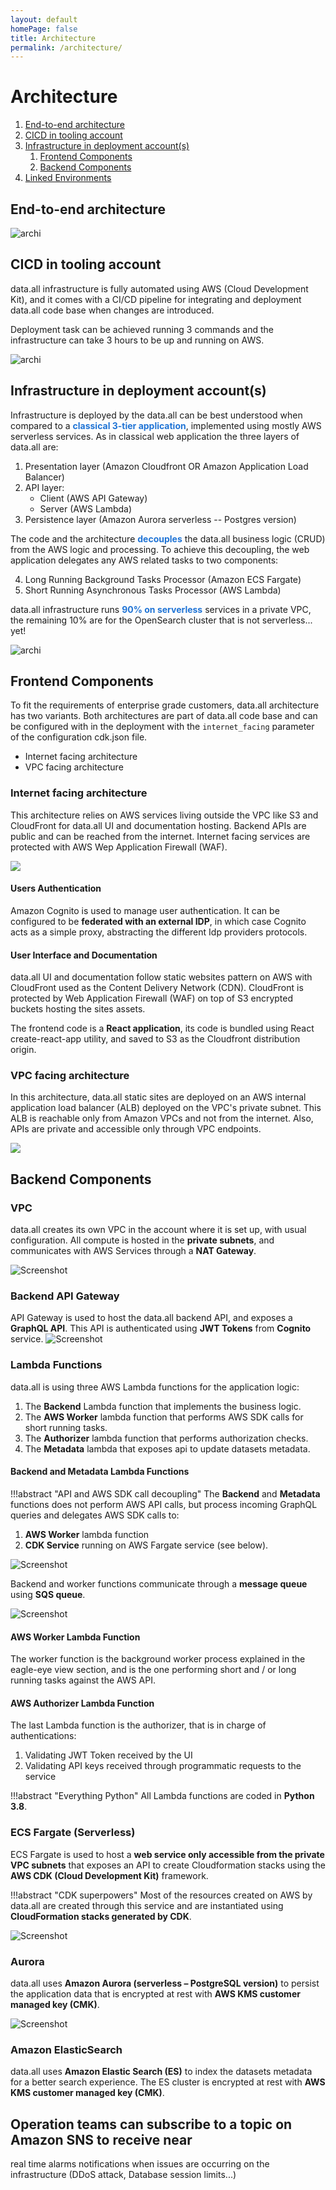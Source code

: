 ```yaml
---
layout: default
homePage: false
title: Architecture
permalink: /architecture/
---
```

# **Architecture**

1. [End-to-end architecture](#end)
2. [CICD in tooling account](#tooling)
3. [Infrastructure in deployment account(s)](#infrastructure)
   1. [Frontend Components](#frontend)
   2. [Backend Components](#backend)
4. [Linked Environments](#environment)

## End-to-end architecture <a name="end"></a>

![archi](img/architecture_complete.drawio.png#zoom#shadow)

## CICD in tooling account <a name="tooling"></a>

data.all infrastructure is fully automated using AWS (Cloud Development
Kit), and it comes with a CI/CD pipeline for integrating and deployment
data.all code base when changes are introduced.

Deployment task can be achieved running 3 commands and the
infrastructure can take 3 hours to be up and running on AWS.

![archi](img/architecture_tooling.drawio.png#zoom#shadow)

## Infrastructure in deployment account(s) <a name="infrastructure"></a>
Infrastructure is deployed by the 
data.all can be best understood when compared to a <span style="color:#2074d5">**classical 3-tier application**</span>,
implemented using mostly AWS serverless services.
As in classical web application the three layers of data.all are:

1. Presentation layer (Amazon Cloudfront OR Amazon Application Load Balancer)
2. API layer:
    - Client (AWS API Gateway)
    - Server (AWS Lambda)
3. Persistence layer (Amazon Aurora serverless -- Postgres version)

The code and the architecture <span style="color:#2074d5">**decouples**</span> the data.all business logic (CRUD)
from the AWS logic and processing. To achieve this decoupling, the web application delegates any AWS related tasks to two components:

4. Long Running Background Tasks Processor (Amazon ECS Fargate)
5. Short Running Asynchronous Tasks Processor (AWS Lambda)

data.all infrastructure runs <span style="color:#2074d5">**90% on serverless**</span> services in a private VPC, 
the remaining 10% are for the OpenSearch cluster that is not serverless... yet!

![archi](img/architecture_deployment.drawio.png#zoom#shadow)

## Frontend Components <a name="frontend"></a>

To fit the requirements of enterprise grade customers, data.all architecture has two variants. Both 
architectures are part of data.all code base and can be configured with in the deployment with the 
`internet_facing` parameter of the configuration cdk.json file.

- Internet facing architecture
- VPC facing architecture

### Internet facing architecture
This architecture relies on AWS services living outside the VPC like S3 and CloudFront for data.all UI and documentation hosting.
Backend APIs are public and can be reached from the internet. 
Internet facing services are protected with AWS Wep Application Firewall (WAF).

![](img/architecture_frontend_internet.drawio.png#zoom#shadow)

#### Users Authentication
Amazon Cognito is used to manage user authentication. It can be configured to be **federated with an external IDP**, in which case Cognito acts as a simple proxy,
abstracting the different Idp providers protocols.


#### User Interface and Documentation
data.all UI and documentation follow static websites pattern on AWS with CloudFront used as the 
Content Delivery Network (CDN).
CloudFront is protected  by Web Application Firewall (WAF) on top of S3 encrypted buckets hosting the sites assets.


The frontend code is a **React application**, its code is bundled using React 
create-react-app utility, and saved to S3 as the Cloudfront distribution origin.


### VPC facing architecture
In this architecture, data.all static sites are deployed on an AWS internal application load
balancer (ALB) deployed on the VPC's private subnet. This ALB is
reachable only from Amazon VPCs and not from the internet.
Also, APIs are private and accessible only through VPC endpoints.

![](img/architecture_frontend_vpc.drawio.png#zoom#shadow)


## Backend Components <a name="backend"></a>

### VPC

data.all creates its own VPC in the account where it is set up, with usual configuration.
All compute is hosted in the **private subnets**, and communicates with AWS Services through a **NAT Gateway**.

![Screenshot](img/architecture_vpc.drawio.png#zoom#shadow)

### Backend API Gateway
API Gateway is used to host the data.all backend API, and exposes a **GraphQL API**.
This API is authenticated using **JWT Tokens** from **Cognito** service.
![Screenshot](assets/apigw.png#zoom#shadow)


### Lambda Functions

data.all is using three AWS Lambda functions for the application logic:

1. The **Backend** Lambda function that implements the business logic.
2. The **AWS Worker** lambda function that performs AWS SDK calls for short running tasks.
3. The  **Authorizer** lambda function that performs authorization checks.
4. The  **Metadata** lambda that exposes api to update datasets metadata.

#### Backend and Metadata Lambda Functions

!!!abstract "API and AWS SDK call decoupling"
    The **Backend** and **Metadata** functions does not perform AWS API calls, but process incoming GraphQL queries and delegates AWS SDK calls to:

1. **AWS Worker** lambda function
2. **CDK Service** running on AWS Fargate service (see below).

![Screenshot](assets/graphql-lambda.png#zoom#shadow)

Backend and worker functions communicate through a **message queue** using **SQS queue**.

![Screenshot](assets/worker-lambda.png#zoom#shadow)

#### AWS Worker Lambda Function
The worker function is the background worker process explained in the eagle-eye view section, and is the one performing short and / or long running tasks against the AWS API.

#### AWS Authorizer Lambda Function
The last Lambda function is the authorizer, that is in charge of authentications:
1.	Validating JWT Token received by the UI
2.	Validating API keys received through programmatic requests to the service

!!!abstract "Everything Python"
    All Lambda functions are coded in **Python 3.8**.

### ECS Fargate (Serverless)

ECS Fargate is used to host a **web service only accessible from the private VPC subnets**
that exposes an API to create Cloudformation stacks using the **AWS CDK (Cloud Development Kit)** framework.

!!!abstract "CDK superpowers"
    Most of the resources created on AWS by data.all are created through this service and are instantiated using **CloudFormation stacks generated by CDK**.

![Screenshot](assets/fargate.png#zoom#shadow)

### Aurora
data.all uses **Amazon Aurora (serverless – PostgreSQL version)** to persist the application data
that is encrypted at rest with **AWS KMS customer managed key (CMK)**.

![Screenshot](assets/db.png#zoom#shadow)


### Amazon ElasticSearch
data.all uses **Amazon Elastic Search (ES)** to index the datasets metadata for a better search experience.
The ES cluster is encrypted at rest with **AWS KMS customer managed key (CMK)**.




## Operation teams can subscribe to a topic on Amazon SNS to receive near
real time alarms notifications when issues are occurring on the
infrastructure (DDoS attack, Database session limits...)